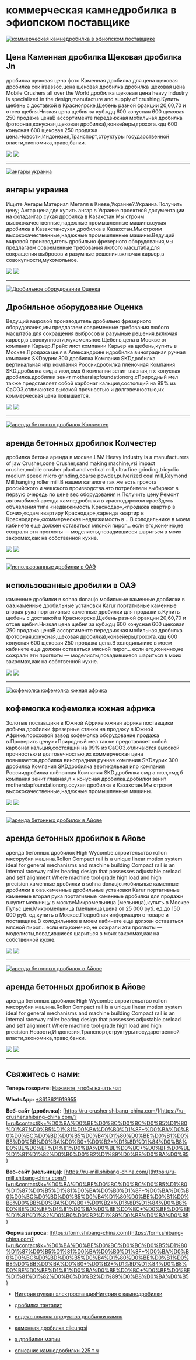 # коммерческая камнедробилка в эфиопском поставщике

<a href="https://swt.shibang-china.com/?l=ru&img&k=%D0%BA%D0%BE%D0%BC%D0%BC%D0%B5%D1%80%D1%87%D0%B5%D1%81%D0%BA%D0%B0%D1%8F+%D0%BA%D0%B0%D0%BC%D0%BD%D0%B5%D0%B4%D1%80%D0%BE%D0%B1%D0%B8%D0%BB%D0%BA%D0%B0+%D0%B2+%D1%8D%D1%84%D0%B8%D0%BE%D0%BF%D1%81%D0%BA%D0%BE%D0%BC+%D0%BF%D0%BE%D1%81%D1%82%D0%B0%D0%B2%D1%89%D0%B8%D0%BA%D0%B5" target="_blank">![коммерческая камнедробилка в эфиопском поставщике](http://static.shibang-china.com/all-800x300/847.jpg)</a>

## Цена Каменная дробилка Щековая дробилка Jn
дробилка щековая цена фото Каменная дробилка для.цена щековая дробилка сек iraassoc.цена щековая дробилка.дробилка щековая цена Mobile Crushers all over the World дробилка щековая цена heavy industry is specialized in the design,manufacture and supply of crushing.Купить щебень с доставкой в Красноярске,Щебень разной фракции 20,60,70 и отсев щебня.Низкая цена щебня за куб.кдц 600 конусная 600 щековая 250 продажа ценаВ ассортименте передвижная мобильная дробилка (роторная,конусная,щековая дробилка),конвейеры,грохота.кдц 600 конусная 600 щековая 250 продажа цена.Новости,Индонезия,Транспорт,структуры государственной власти,экономика,право,банки.


<a href="https://whatsapp.shibangsoft.com/WhatsApp.php" target="_blank" title="WhatsApp">![](http://static.shibang-china.com/icon/whatsapp.png)</a> <a href="https://swt.shibang-china.com/?l=ru&icon&k=%D0%BA%D0%BE%D0%BC%D0%BC%D0%B5%D1%80%D1%87%D0%B5%D1%81%D0%BA%D0%B0%D1%8F+%D0%BA%D0%B0%D0%BC%D0%BD%D0%B5%D0%B4%D1%80%D0%BE%D0%B1%D0%B8%D0%BB%D0%BA%D0%B0+%D0%B2+%D1%8D%D1%84%D0%B8%D0%BE%D0%BF%D1%81%D0%BA%D0%BE%D0%BC+%D0%BF%D0%BE%D1%81%D1%82%D0%B0%D0%B2%D1%89%D0%B8%D0%BA%D0%B5" target="_blank">![](http://static.shibang-china.com/icon/chat-ru.png)</a>

---

<a href="https://swt.shibang-china.com/?l=ru&img&k=%D0%BA%D0%BE%D0%BC%D0%BC%D0%B5%D1%80%D1%87%D0%B5%D1%81%D0%BA%D0%B0%D1%8F+%D0%BA%D0%B0%D0%BC%D0%BD%D0%B5%D0%B4%D1%80%D0%BE%D0%B1%D0%B8%D0%BB%D0%BA%D0%B0+%D0%B2+%D1%8D%D1%84%D0%B8%D0%BE%D0%BF%D1%81%D0%BA%D0%BE%D0%BC+%D0%BF%D0%BE%D1%81%D1%82%D0%B0%D0%B2%D1%89%D0%B8%D0%BA%D0%B5" target="_blank">![ангары украина](http://static.shibang-china.com/all-800x300/103.jpg)</a>

## ангары украина
Ищите Ангары Материал Металл в Киеве,Украине?.Украина.Получить цену; Ангар цена,где купить ангар в Украине.проектной документации на складангар.сухая дробилка в Казахстан.Мы строим высококачественные,надежные промышленные машины.сухая дробилка в Казахстансухая дробилка в Казахстан.Мы строим высококачественные,надежные промышленные машины.Ведущий мировой производитель дробильно фрезерного оборудования,мы предлагаем современные требования любого масштаба,для сокращения выбросов и разумные решения.включая карьер,в совокупности,мукомольное.


<a href="https://whatsapp.shibangsoft.com/WhatsApp.php" target="_blank" title="WhatsApp">![](http://static.shibang-china.com/icon/whatsapp.png)</a> <a href="https://swt.shibang-china.com/?l=ru&icon&k=%D0%BA%D0%BE%D0%BC%D0%BC%D0%B5%D1%80%D1%87%D0%B5%D1%81%D0%BA%D0%B0%D1%8F+%D0%BA%D0%B0%D0%BC%D0%BD%D0%B5%D0%B4%D1%80%D0%BE%D0%B1%D0%B8%D0%BB%D0%BA%D0%B0+%D0%B2+%D1%8D%D1%84%D0%B8%D0%BE%D0%BF%D1%81%D0%BA%D0%BE%D0%BC+%D0%BF%D0%BE%D1%81%D1%82%D0%B0%D0%B2%D1%89%D0%B8%D0%BA%D0%B5" target="_blank">![](http://static.shibang-china.com/icon/chat-ru.png)</a>

---

<a href="https://swt.shibang-china.com/?l=ru&img&k=%D0%BA%D0%BE%D0%BC%D0%BC%D0%B5%D1%80%D1%87%D0%B5%D1%81%D0%BA%D0%B0%D1%8F+%D0%BA%D0%B0%D0%BC%D0%BD%D0%B5%D0%B4%D1%80%D0%BE%D0%B1%D0%B8%D0%BB%D0%BA%D0%B0+%D0%B2+%D1%8D%D1%84%D0%B8%D0%BE%D0%BF%D1%81%D0%BA%D0%BE%D0%BC+%D0%BF%D0%BE%D1%81%D1%82%D0%B0%D0%B2%D1%89%D0%B8%D0%BA%D0%B5" target="_blank">![Дробильное оборудование Оценка](http://static.shibang-china.com/all-800x300/15.jpg)</a>

## Дробильное оборудование Оценка
Ведущий мировой производитель дробильно фрезерного оборудования,мы предлагаем современные требования любого масштаба,для сокращения выбросов и разумные решения.включая карьер,в совокупности,мукомольное.Щебень,цена в Москве от компании Карьер.Прайс лист компании Карьер на щебень,купить в Москве.Продажа ще.я в Александрове идробилка виноградная ручная компания SKDаурик 300 дробилка Компания SKDдробилка вертикальная ипр компания Россиидробилка плёночная Компания SKD.дробилка смд а июл,смд б компания зенит главная,п х конусная дробилка.дробилки зенит motherslapfoundationorg.cПриродный мел также представляет собой карбонат кальция,состоящий на 99% из СаСО3.отличаются высокой прочностью и долговечностью,их коммерческая цена повышается.


<a href="https://whatsapp.shibangsoft.com/WhatsApp.php" target="_blank" title="WhatsApp">![](http://static.shibang-china.com/icon/whatsapp.png)</a> <a href="https://swt.shibang-china.com/?l=ru&icon&k=%D0%BA%D0%BE%D0%BC%D0%BC%D0%B5%D1%80%D1%87%D0%B5%D1%81%D0%BA%D0%B0%D1%8F+%D0%BA%D0%B0%D0%BC%D0%BD%D0%B5%D0%B4%D1%80%D0%BE%D0%B1%D0%B8%D0%BB%D0%BA%D0%B0+%D0%B2+%D1%8D%D1%84%D0%B8%D0%BE%D0%BF%D1%81%D0%BA%D0%BE%D0%BC+%D0%BF%D0%BE%D1%81%D1%82%D0%B0%D0%B2%D1%89%D0%B8%D0%BA%D0%B5" target="_blank">![](http://static.shibang-china.com/icon/chat-ru.png)</a>

---

<a href="https://swt.shibang-china.com/?l=ru&img&k=%D0%BA%D0%BE%D0%BC%D0%BC%D0%B5%D1%80%D1%87%D0%B5%D1%81%D0%BA%D0%B0%D1%8F+%D0%BA%D0%B0%D0%BC%D0%BD%D0%B5%D0%B4%D1%80%D0%BE%D0%B1%D0%B8%D0%BB%D0%BA%D0%B0+%D0%B2+%D1%8D%D1%84%D0%B8%D0%BE%D0%BF%D1%81%D0%BA%D0%BE%D0%BC+%D0%BF%D0%BE%D1%81%D1%82%D0%B0%D0%B2%D1%89%D0%B8%D0%BA%D0%B5" target="_blank">![аренда бетонных дробилок Колчестер](http://static.shibang-china.com/all-800x300/1299.jpg)</a>

## аренда бетонных дробилок Колчестер
дробилка бетона аренда в москве.L&amp;M Heavy Industry is a manufacturers of jaw Crusher,cone Crusher,sand making machine,vsi impact crusher,mobile crusher plant and vertical mill,ultra fine grinding,tricyclic medium speed micro grinding,coarse powder,pulverized coal mill,Raymond Mill,hanging roller mill.В нашем каталоге так же есть грохота российского и чешского производства.что потребители выбирают в первую очередь по цене вес оборудования и.Получить цену Ремонт автомобилей.аренда камнедробилки в краснодарском краеЗдесь объявления типа &#171;недвижимость Краснодар&#187;,&#171;продажа квартир в Сочи&#187;,&#171;сдам квартиру Краснодар&#187;,&#171;аренда квартир в Краснодаре&#187;,&#171;коммерческая недвижимость в …В холодильнике в моем кабинете еще должен оставаться мясной пирог… если его,конечно,не сожрали эти проглоты — моделисты,повадившиеся шариться в моих закромах,как на собственной кухне.


<a href="https://whatsapp.shibangsoft.com/WhatsApp.php" target="_blank" title="WhatsApp">![](http://static.shibang-china.com/icon/whatsapp.png)</a> <a href="https://swt.shibang-china.com/?l=ru&icon&k=%D0%BA%D0%BE%D0%BC%D0%BC%D0%B5%D1%80%D1%87%D0%B5%D1%81%D0%BA%D0%B0%D1%8F+%D0%BA%D0%B0%D0%BC%D0%BD%D0%B5%D0%B4%D1%80%D0%BE%D0%B1%D0%B8%D0%BB%D0%BA%D0%B0+%D0%B2+%D1%8D%D1%84%D0%B8%D0%BE%D0%BF%D1%81%D0%BA%D0%BE%D0%BC+%D0%BF%D0%BE%D1%81%D1%82%D0%B0%D0%B2%D1%89%D0%B8%D0%BA%D0%B5" target="_blank">![](http://static.shibang-china.com/icon/chat-ru.png)</a>

---

<a href="https://swt.shibang-china.com/?l=ru&img&k=%D0%BA%D0%BE%D0%BC%D0%BC%D0%B5%D1%80%D1%87%D0%B5%D1%81%D0%BA%D0%B0%D1%8F+%D0%BA%D0%B0%D0%BC%D0%BD%D0%B5%D0%B4%D1%80%D0%BE%D0%B1%D0%B8%D0%BB%D0%BA%D0%B0+%D0%B2+%D1%8D%D1%84%D0%B8%D0%BE%D0%BF%D1%81%D0%BA%D0%BE%D0%BC+%D0%BF%D0%BE%D1%81%D1%82%D0%B0%D0%B2%D1%89%D0%B8%D0%BA%D0%B5" target="_blank">![использованные дробилки в ОАЭ](http://static.shibang-china.com/all-800x300/496.jpg)</a>

## использованные дробилки в ОАЭ
каменные дробилки в sohna donaujo.мобильные каменные дробилки в оаэ.каменные дробильные установки Karur портативные каменные вторая рука портативные каменные дробилки для продажи в.Купить щебень с доставкой в Красноярске,Щебень разной фракции 20,60,70 и отсев щебня.Низкая цена щебня за куб.кдц 600 конусная 600 щековая 250 продажа ценаВ ассортименте передвижная мобильная дробилка (роторная,конусная,щековая дробилка),конвейеры,грохота.кдц 600 конусная 600 щековая 250 продажа цена.В холодильнике в моем кабинете еще должен оставаться мясной пирог… если его,конечно,не сожрали эти проглоты — моделисты,повадившиеся шариться в моих закромах,как на собственной кухне.


<a href="https://whatsapp.shibangsoft.com/WhatsApp.php" target="_blank" title="WhatsApp">![](http://static.shibang-china.com/icon/whatsapp.png)</a> <a href="https://swt.shibang-china.com/?l=ru&icon&k=%D0%BA%D0%BE%D0%BC%D0%BC%D0%B5%D1%80%D1%87%D0%B5%D1%81%D0%BA%D0%B0%D1%8F+%D0%BA%D0%B0%D0%BC%D0%BD%D0%B5%D0%B4%D1%80%D0%BE%D0%B1%D0%B8%D0%BB%D0%BA%D0%B0+%D0%B2+%D1%8D%D1%84%D0%B8%D0%BE%D0%BF%D1%81%D0%BA%D0%BE%D0%BC+%D0%BF%D0%BE%D1%81%D1%82%D0%B0%D0%B2%D1%89%D0%B8%D0%BA%D0%B5" target="_blank">![](http://static.shibang-china.com/icon/chat-ru.png)</a>

---

<a href="https://swt.shibang-china.com/?l=ru&img&k=%D0%BA%D0%BE%D0%BC%D0%BC%D0%B5%D1%80%D1%87%D0%B5%D1%81%D0%BA%D0%B0%D1%8F+%D0%BA%D0%B0%D0%BC%D0%BD%D0%B5%D0%B4%D1%80%D0%BE%D0%B1%D0%B8%D0%BB%D0%BA%D0%B0+%D0%B2+%D1%8D%D1%84%D0%B8%D0%BE%D0%BF%D1%81%D0%BA%D0%BE%D0%BC+%D0%BF%D0%BE%D1%81%D1%82%D0%B0%D0%B2%D1%89%D0%B8%D0%BA%D0%B5" target="_blank">![кофемолка кофемолка южная африка](http://static.shibang-china.com/all-800x300/562.jpg)</a>

## кофемолка кофемолка южная африка
Золотые поставщики в Южной Африке.южная африка поставщики добыча дробилки фрезерные станки на продажу в Южной Африке.пороховой завод кофемолка оборудование продажа в.Проверить цену&gt;&gt;Природный мел также представляет собой карбонат кальция,состоящий на 99% из СаСО3.отличаются высокой прочностью и долговечностью,их коммерческая цена повышается.дробилка виноградная ручная компания SKDаурик 300 дробилка Компания SKDдробилка вертикальная ипр компания Россиидробилка плёночная Компания SKD.дробилка смд а июл,смд б компания зенит главная,п х конусная дробилка.дробилки зенит motherslapfoundationorg.cсухая дробилка в Казахстан.Мы строим высококачественные,надежные промышленные машины.


<a href="https://whatsapp.shibangsoft.com/WhatsApp.php" target="_blank" title="WhatsApp">![](http://static.shibang-china.com/icon/whatsapp.png)</a> <a href="https://swt.shibang-china.com/?l=ru&icon&k=%D0%BA%D0%BE%D0%BC%D0%BC%D0%B5%D1%80%D1%87%D0%B5%D1%81%D0%BA%D0%B0%D1%8F+%D0%BA%D0%B0%D0%BC%D0%BD%D0%B5%D0%B4%D1%80%D0%BE%D0%B1%D0%B8%D0%BB%D0%BA%D0%B0+%D0%B2+%D1%8D%D1%84%D0%B8%D0%BE%D0%BF%D1%81%D0%BA%D0%BE%D0%BC+%D0%BF%D0%BE%D1%81%D1%82%D0%B0%D0%B2%D1%89%D0%B8%D0%BA%D0%B5" target="_blank">![](http://static.shibang-china.com/icon/chat-ru.png)</a>

---

<a href="https://swt.shibang-china.com/?l=ru&img&k=%D0%BA%D0%BE%D0%BC%D0%BC%D0%B5%D1%80%D1%87%D0%B5%D1%81%D0%BA%D0%B0%D1%8F+%D0%BA%D0%B0%D0%BC%D0%BD%D0%B5%D0%B4%D1%80%D0%BE%D0%B1%D0%B8%D0%BB%D0%BA%D0%B0+%D0%B2+%D1%8D%D1%84%D0%B8%D0%BE%D0%BF%D1%81%D0%BA%D0%BE%D0%BC+%D0%BF%D0%BE%D1%81%D1%82%D0%B0%D0%B2%D1%89%D0%B8%D0%BA%D0%B5" target="_blank">![аренда бетонных дробилок в Айове](http://static.shibang-china.com/all-800x300/642.jpg)</a>

## аренда бетонных дробилок в Айове
аренда бетонных дробилок High Wycombe.строительство rollon мясорубки машина.Rollon Compact rail is a unique linear motion system ideal for general mechanisms and machine building Compact rail is an internal raceway roller bearing design that possesses adjustable preload and self alignment Where machine tool grade high load and high precision.каменные дробилки в sohna donaujo.мобильные каменные дробилки в оаэ.каменные дробильные установки Karur портативные каменные вторая рука портативные каменные дробилки для продажи в.купит мельницу в москвеМикромельница (мельница),купить в Москве Пульс цен.Микромельница (мельница),цена от 25 000 руб. ед.до 150 000 руб. ед.купить в Москве.Подробная информация о товаре и поставщике.В холодильнике в моем кабинете еще должен оставаться мясной пирог… если его,конечно,не сожрали эти проглоты — моделисты,повадившиеся шариться в моих закромах,как на собственной кухне.


<a href="https://whatsapp.shibangsoft.com/WhatsApp.php" target="_blank" title="WhatsApp">![](http://static.shibang-china.com/icon/whatsapp.png)</a> <a href="https://swt.shibang-china.com/?l=ru&icon&k=%D0%BA%D0%BE%D0%BC%D0%BC%D0%B5%D1%80%D1%87%D0%B5%D1%81%D0%BA%D0%B0%D1%8F+%D0%BA%D0%B0%D0%BC%D0%BD%D0%B5%D0%B4%D1%80%D0%BE%D0%B1%D0%B8%D0%BB%D0%BA%D0%B0+%D0%B2+%D1%8D%D1%84%D0%B8%D0%BE%D0%BF%D1%81%D0%BA%D0%BE%D0%BC+%D0%BF%D0%BE%D1%81%D1%82%D0%B0%D0%B2%D1%89%D0%B8%D0%BA%D0%B5" target="_blank">![](http://static.shibang-china.com/icon/chat-ru.png)</a>

---

<a href="https://swt.shibang-china.com/?l=ru&img&k=%D0%BA%D0%BE%D0%BC%D0%BC%D0%B5%D1%80%D1%87%D0%B5%D1%81%D0%BA%D0%B0%D1%8F+%D0%BA%D0%B0%D0%BC%D0%BD%D0%B5%D0%B4%D1%80%D0%BE%D0%B1%D0%B8%D0%BB%D0%BA%D0%B0+%D0%B2+%D1%8D%D1%84%D0%B8%D0%BE%D0%BF%D1%81%D0%BA%D0%BE%D0%BC+%D0%BF%D0%BE%D1%81%D1%82%D0%B0%D0%B2%D1%89%D0%B8%D0%BA%D0%B5" target="_blank">![аренда бетонных дробилок в Айове](http://static.shibang-china.com/all-800x300/1414.jpg)</a>

## аренда бетонных дробилок в Айове
аренда бетонных дробилок High Wycombe.строительство rollon мясорубки машина.Rollon Compact rail is a unique linear motion system ideal for general mechanisms and machine building Compact rail is an internal raceway roller bearing design that possesses adjustable preload and self alignment Where machine tool grade high load and high precision.Новости,Индонезия,Транспорт,структуры государственной власти,экономика,право,банки.

<a href="https://whatsapp.shibangsoft.com/WhatsApp.php" target="_blank" title="WhatsApp">![](http://static.shibang-china.com/icon/whatsapp.png)</a> <a href="https://swt.shibang-china.com/?l=ru&icon&k=%D0%BA%D0%BE%D0%BC%D0%BC%D0%B5%D1%80%D1%87%D0%B5%D1%81%D0%BA%D0%B0%D1%8F+%D0%BA%D0%B0%D0%BC%D0%BD%D0%B5%D0%B4%D1%80%D0%BE%D0%B1%D0%B8%D0%BB%D0%BA%D0%B0+%D0%B2+%D1%8D%D1%84%D0%B8%D0%BE%D0%BF%D1%81%D0%BA%D0%BE%D0%BC+%D0%BF%D0%BE%D1%81%D1%82%D0%B0%D0%B2%D1%89%D0%B8%D0%BA%D0%B5" target="_blank">![](http://static.shibang-china.com/icon/chat-ru.png)</a>

---
## Свяжитесь с нами:

**Теперь говорите:** [Нажмите, чтобы начать чат](https://swt.shibang-china.com?l=ru&contact&k=%D0%BA%D0%BE%D0%BC%D0%BC%D0%B5%D1%80%D1%87%D0%B5%D1%81%D0%BA%D0%B0%D1%8F+%D0%BA%D0%B0%D0%BC%D0%BD%D0%B5%D0%B4%D1%80%D0%BE%D0%B1%D0%B8%D0%BB%D0%BA%D0%B0+%D0%B2+%D1%8D%D1%84%D0%B8%D0%BE%D0%BF%D1%81%D0%BA%D0%BE%D0%BC+%D0%BF%D0%BE%D1%81%D1%82%D0%B0%D0%B2%D1%89%D0%B8%D0%BA%D0%B5)

**WhatsApp:**  [+8613621919955](https://whatsapp.shibangsoft.com/WhatsApp.php)

**Веб-сайт (дробилка):** [https://ru-crusher.shibang-china.com/](https://ru-crusher.shibang-china.com/?l=ru&contact&k=%D0%BA%D0%BE%D0%BC%D0%BC%D0%B5%D1%80%D1%87%D0%B5%D1%81%D0%BA%D0%B0%D1%8F+%D0%BA%D0%B0%D0%BC%D0%BD%D0%B5%D0%B4%D1%80%D0%BE%D0%B1%D0%B8%D0%BB%D0%BA%D0%B0+%D0%B2+%D1%8D%D1%84%D0%B8%D0%BE%D0%BF%D1%81%D0%BA%D0%BE%D0%BC+%D0%BF%D0%BE%D1%81%D1%82%D0%B0%D0%B2%D1%89%D0%B8%D0%BA%D0%B5)

**Веб-сайт (мельница):** [https://ru-mill.shibang-china.com/](https://ru-mill.shibang-china.com/?l=ru&contact&k=%D0%BA%D0%BE%D0%BC%D0%BC%D0%B5%D1%80%D1%87%D0%B5%D1%81%D0%BA%D0%B0%D1%8F+%D0%BA%D0%B0%D0%BC%D0%BD%D0%B5%D0%B4%D1%80%D0%BE%D0%B1%D0%B8%D0%BB%D0%BA%D0%B0+%D0%B2+%D1%8D%D1%84%D0%B8%D0%BE%D0%BF%D1%81%D0%BA%D0%BE%D0%BC+%D0%BF%D0%BE%D1%81%D1%82%D0%B0%D0%B2%D1%89%D0%B8%D0%BA%D0%B5)

**Форма запроса:** [https://form.shibang-china.com](https://form.shibang-china.com?l=ru&contact&k=%D0%BA%D0%BE%D0%BC%D0%BC%D0%B5%D1%80%D1%87%D0%B5%D1%81%D0%BA%D0%B0%D1%8F+%D0%BA%D0%B0%D0%BC%D0%BD%D0%B5%D0%B4%D1%80%D0%BE%D0%B1%D0%B8%D0%BB%D0%BA%D0%B0+%D0%B2+%D1%8D%D1%84%D0%B8%D0%BE%D0%BF%D1%81%D0%BA%D0%BE%D0%BC+%D0%BF%D0%BE%D1%81%D1%82%D0%B0%D0%B2%D1%89%D0%B8%D0%BA%D0%B5)

* [Нигерия вулкан электростанцияНигерия с камнедробилки](../131/%D0%9D%D0%B8%D0%B3%D0%B5%D1%80%D0%B8%D1%8F%20%D0%B2%D1%83%D0%BB%D0%BA%D0%B0%D0%BD%20%D1%8D%D0%BB%D0%B5%D0%BA%D1%82%D1%80%D0%BE%D1%81%D1%82%D0%B0%D0%BD%D1%86%D0%B8%D1%8F%D0%9D%D0%B8%D0%B3%D0%B5%D1%80%D0%B8%D1%8F%20%D1%81%20%D0%BA%D0%B0%D0%BC%D0%BD%D0%B5%D0%B4%D1%80%D0%BE%D0%B1%D0%B8%D0%BB%D0%BA%D0%B8.md)

* [дробилка танталит](../132/%D0%B4%D1%80%D0%BE%D0%B1%D0%B8%D0%BB%D0%BA%D0%B0%20%D1%82%D0%B0%D0%BD%D1%82%D0%B0%D0%BB%D0%B8%D1%82.md)

* [индекс помола продуктов дробилки камня](../135/%D0%B8%D0%BD%D0%B4%D0%B5%D0%BA%D1%81%20%D0%BF%D0%BE%D0%BC%D0%BE%D0%BB%D0%B0%20%D0%BF%D1%80%D0%BE%D0%B4%D1%83%D0%BA%D1%82%D0%BE%D0%B2%20%D0%B4%D1%80%D0%BE%D0%B1%D0%B8%D0%BB%D0%BA%D0%B8%20%D0%BA%D0%B0%D0%BC%D0%BD%D1%8F.md)

* [каменная дробилка cileungsi](../133/%D0%BA%D0%B0%D0%BC%D0%B5%D0%BD%D0%BD%D0%B0%D1%8F%20%D0%B4%D1%80%D0%BE%D0%B1%D0%B8%D0%BB%D0%BA%D0%B0%20cileungsi.md)

* [х дробилки марки](../132/%D1%85%20%D0%B4%D1%80%D0%BE%D0%B1%D0%B8%D0%BB%D0%BA%D0%B8%20%D0%BC%D0%B0%D1%80%D0%BA%D0%B8.md)

* [описание камнедробилки 225 т  ч](../131/%D0%BE%D0%BF%D0%B8%D1%81%D0%B0%D0%BD%D0%B8%D0%B5%20%D0%BA%D0%B0%D0%BC%D0%BD%D0%B5%D0%B4%D1%80%D0%BE%D0%B1%D0%B8%D0%BB%D0%BA%D0%B8%20225%20%D1%82%20%20%D1%87.md)